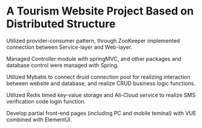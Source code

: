 # A Tourism Website Project Based on Distributed Structure

Utilized provider-consumer pattern, through ZooKeeper implemented connection between Service-layer and Web-layer.

Managed Controller module with springMVC, and other packages and database control were managed with Spring.

Utilized Mybatis to connect druid connection pool for realizing interaction between website and database, and realize CRUD business logic functions.

Utilized Redis timed key-value storage and Ali-Cloud service to realize SMS verification code login function.

Develop partial front-end pages (including PC and mobile teminal) with VUE combined with ElementUI.

